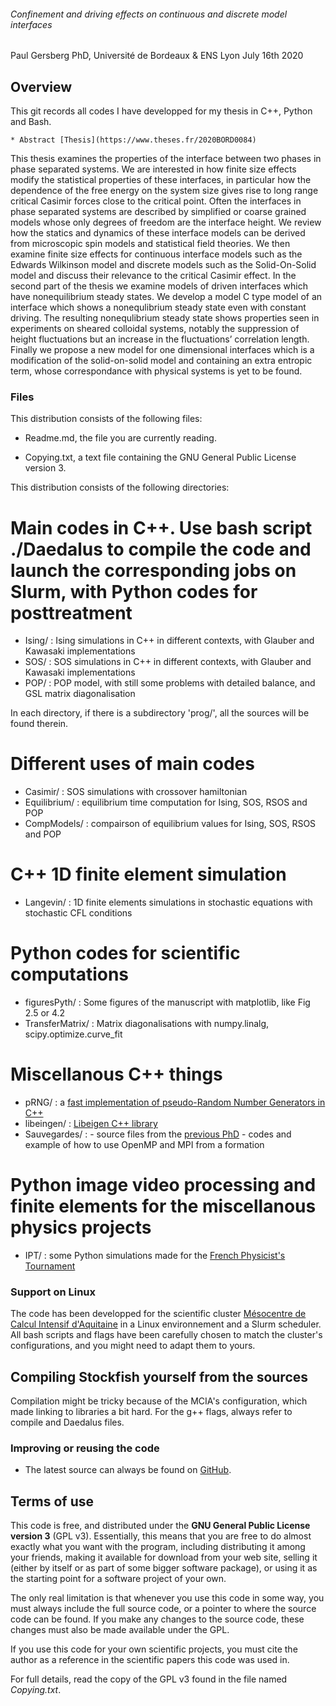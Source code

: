 ###### Confinement and driving effects on continuous and discrete model interfaces ######
Paul Gersberg PhD, Université de Bordeaux & ENS Lyon
July 16th 2020


## Overview

This git records all codes I have developped for my thesis in C++, Python and Bash.

    * Abstract [Thesis](https://www.theses.fr/2020BORD0084)

This thesis examines the properties of the interface between two phases in phase separated systems. We are interested in how finite size effects modify the statistical properties of these interfaces, in particular how the dependence of the free energy on the system size gives rise to long range critical Casimir forces close to the critical point. Often the interfaces in phase separated systems are described by simplified or coarse grained models whose only degrees of freedom are the interface height. We review how the statics and dynamics of these interface models can be derived from microscopic spin models and statistical field theories. We then examine finite size effects for continuous interface models such as the Edwards Wilkinson model and discrete models such as the Solid-On-Solid model and discuss their relevance to the critical Casimir effect.
In the second part of the thesis we examine models of driven interfaces which have nonequilibrium steady states. We develop a model C type model of an interface which shows a nonequlibrium steady state even with constant driving. The resulting nonequlibrium steady state shows properties seen in experiments on sheared colloidal systems, notably the suppression of height fluctuations but an increase in the fluctuations’ correlation length. Finally we propose a new model for one dimensional interfaces which is a modification of the solid-on-solid model and containing an extra entropic term, whose correspondance with physical systems is yet to be found.

### Files

This distribution consists of the following files:

  * Readme.md, the file you are currently reading.

  * Copying.txt, a text file containing the GNU General Public License version 3.

This distribution consists of the following directories:

#   Main codes in C++. Use bash script ./Daedalus to compile the code and launch the corresponding jobs on Slurm, with Python codes for posttreatment
  * Ising/          : Ising simulations in C++ in different contexts, with Glauber and Kawasaki implementations
  * SOS/            : SOS simulations in C++ in different contexts, with Glauber and Kawasaki implementations
  * POP/            : POP model, with still some problems with detailed balance, and GSL matrix diagonalisation

In each directory, if there is a subdirectory 'prog/', all the sources will be found therein.

#   Different uses of main codes
  * Casimir/        : SOS simulations with crossover hamiltonian
  * Equilibrium/    : equilibrium time computation for Ising, SOS, RSOS and POP 
  * CompModels/     : compairson of equilibrium values for Ising, SOS, RSOS and POP 

#   C++ 1D finite element simulation 
  * Langevin/       : 1D finite elements simulations in stochastic equations with stochastic CFL conditions

#   Python codes for scientific computations
  * figuresPyth/    : Some figures of the manuscript with matplotlib, like Fig  2.5 or 4.2
  * TransferMatrix/ : Matrix diagonalisations with numpy.linalg, scipy.optimize.curve_fit 

#   Miscellanous C++ things
  * pRNG/           : a [fast implementation of pseudo-Random Number Generators in C++](https://martin.ankerl.com/2018/12/08/fast-random-bool/)
  * libeingen/      : [Libeigen C++ library](https://gitlab.com/libeigen/eigen)
  * Sauvegardes/    : - source files from the [previous PhD](https://www.theses.fr/2015ENSL1025)
                      - codes and example of how to use OpenMP and MPI from a formation

#   Python image video processing and finite elements for the miscellanous physics projects
  * IPT/            : some Python simulations made for the [French Physicist's Tournament](https://france.iptnet.info/)



### Support on Linux

The code has been developped for the scientific cluster [Mésocentre de Calcul Intensif d'Aquitaine](https://www.mcia.fr/projects/cluster-curta/wiki)
in a Linux environnement and a Slurm scheduler. All bash scripts and flags have been carefully chosen to match the cluster's configurations, and you might need to adapt them to yours.

## Compiling Stockfish yourself from the sources

Compilation might be tricky because of the MCIA's configuration, which made linking to libraries a bit hard. For the g++ flags, always refer to compile and Daedalus files.

### Improving or reusing the code

* The latest source can always be found on [GitHub](https://github.com/Bulbille/Curta).

## Terms of use

This code is free, and distributed under the **GNU General Public License version 3**
(GPL v3). Essentially, this means that you are free to do almost exactly
what you want with the program, including distributing it among your
friends, making it available for download from your web site, selling
it (either by itself or as part of some bigger software package), or
using it as the starting point for a software project of your own.

The only real limitation is that whenever you use this code in
some way, you must always include the full source code, or a pointer
to where the source code can be found. If you make any changes to the
source code, these changes must also be made available under the GPL.

If you use this code for your own scientific projects, you must cite the author as a reference in the scientific papers this code was used in.

For full details, read the copy of the GPL v3 found in the file named
*Copying.txt*.
